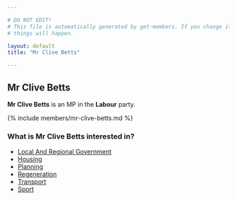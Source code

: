 ```yaml
---

# DO NOT EDIT!
# This file is automatically generated by get-members. If you change it, bad
# things will happen.

layout: default
title: "Mr Clive Betts"

---
```


## Mr Clive Betts

**Mr Clive Betts** is an MP in the **Labour** party.

{% include members/mr-clive-betts.md %}

### What is Mr Clive Betts interested in?


* [Local And Regional Government](/interests/local-and-regional-government.html)
* [Housing](/interests/housing.html)
* [Planning](/interests/planning.html)
* [Regeneration](/interests/regeneration.html)
* [Transport](/interests/transport.html)
* [Sport](/interests/sport.html)
